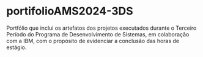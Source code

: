 # portifolioAMS2024-3DS
Portfólio que inclui os artefatos dos projetos executados durante o Terceiro Período do Programa de Desenvolvimento de Sistemas, em colaboração com a IBM, com o propósito de evidenciar a conclusão das horas de estágio.

